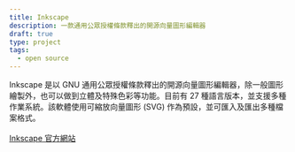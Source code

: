```yaml
---
title: Inkscape
description: 一款通用公眾授權條款釋出的開源向量圖形編輯器
draft: true
type: project
tags:
  - open source
---
```

Inkscape 是以 GNU 通用公眾授權條款釋出的開源向量圖形編輯器，除一般圖形繪製外，也可以做到立體及特殊色彩等功能。目前有 27 種語言版本，並支援多種作業系統。該軟體使用可縮放向量圖形 (SVG) 作為預設，並可匯入及匯出多種檔案格式。\
\
[](https://inkscape.org/)[Inkscape 官方網站](https://inkscape.org/)